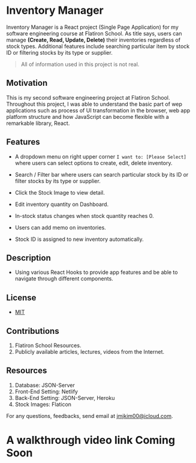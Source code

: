 # Inventory Manager

Inventory Manager is a React project (Single Page Application) for my software engineering course at Flatiron School. As title says, users can manage **(Create, Read, Update, Delete)** their inventories regardless of stock types. Additional features include searching particular item by stock ID or filtering stocks by its type or supplier.

> All of information used in this project is not real.


## Motivation
This is my second software engineering project at Flatiron School. Throughout this project, I was able to understand the basic part of wep applications such as process of UI transformation in the browser, web app platform structure and how JavaScript can become flexible with a remarkable library, React. 


## Features
- A dropdown menu on right upper corner `I want to: [Please Select]` where users can select options to create, edit, delete inventory.

- Search / Filter bar where users can search particular stock by its ID or filter stocks by its type or supplier.

- Click the Stock Image to view detail.

- Edit inventory quantity on Dashboard.

- In-stock status changes when stock quantity reaches 0.

- Users can add memo on inventories.

- Stock ID is assigned to new inventory automatically.


## Description
- Using various React Hooks to provide app features and be able to navigate through different components.


## License
- [MIT](https://choosealicense.com/licenses/mit/)


## Contributions
1. Flatiron School Resources.
2. Publicly available articles, lectures, videos from the Internet.


## Resources
1. Database: JSON-Server 
2. Front-End Setting: Netlify
3. Back-End Setting: JSON-Server, Heroku
4. Stock Images: Flaticon


For any questions, feedbacks, send email at jmjkim00@icloud.com.


# A walkthrough video link Coming Soon
